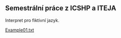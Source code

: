 ## Semestrální práce z ICSHP a ITEJA

Interpret pro fiktivní jazyk. 

[Example01.txt](Grammar/Example01.txt)

